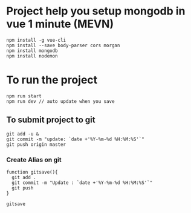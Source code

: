 # Project help you setup mongodb in vue 1 minute (MEVN)

```
npm install -g vue-cli
npm install --save body-parser cors morgan
npm install mongodb
npm install nodemon

```

# To run the project

```
npm run start 
npm run dev // auto update when you save
```

## To submit project to git

```
git add -u &
git commit -m "update: `date +'%Y-%m-%d %H:%M:%S'`"
git push origin master
```
### Create Alias on git

```
function gitsave(){
  git add .
  git commit -m "Update : `date +'%Y-%m-%d %H:%M:%S'`"
  git push
}

gitsave
```